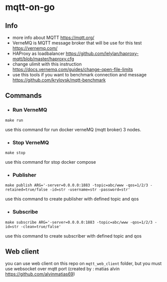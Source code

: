 # mqtt-on-go

## Info
- more info about MQTT https://mqtt.org/
- VerneMQ is MQTT message broker that will be use for this test https://vernemq.com/
- HAProxy as loadbalancer https://github.com/lelylan/haproxy-mqtt/blob/master/haproxy.cfg
- change ulimit with this instruction https://docs.vernemq.com/guides/change-open-file-limits
- use this tools if you want to benchmark connection and message
https://github.com/krylovsk/mqtt-benchmark

## Commands

- ### Run VerneMQ
```
make run
```
use this command for run docker verneMQ (mqtt broker) 3 nodes.

- ### Stop VerneMQ 
```
make stop
``` 
use this command for stop docker compose

- ### Publisher
```
make publish ARG='-server=0.0.0.0:1883 -topic=abc/www -qos=1/2/3 -retained=true/false -id=str -username=str -password=str'
``` 
use this command to create publisher with defined topic and qos

- ### Subscribe
```
make subscribe ARG='-server=0.0.0.0:1883 -topic=abc/www -qos=1/2/3 -id=str -clean=true/false'
``` 
use this command to create subscriber with defined topic and qos

## Web client
you can use web client on this repo on `mqtt_web_client` folder, but you must use websocket over mqtt port
(created by : matias alvin https://github.com/alvinmatias69) 
